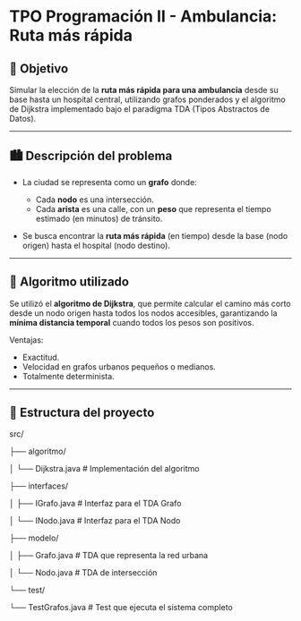 # TPO Programación II - Ambulancia: Ruta más rápida

## 🎯 Objetivo

Simular la elección de la **ruta más rápida para una ambulancia** desde su base hasta un hospital central, utilizando grafos ponderados y el algoritmo de Dijkstra implementado bajo el paradigma TDA (Tipos Abstractos de Datos).

---

## 🏙️ Descripción del problema

- La ciudad se representa como un **grafo** donde:
  - Cada **nodo** es una intersección.
  - Cada **arista** es una calle, con un **peso** que representa el tiempo estimado (en minutos) de tránsito.

- Se busca encontrar la **ruta más rápida** (en tiempo) desde la base (nodo origen) hasta el hospital (nodo destino).

---

## 🧠 Algoritmo utilizado

Se utilizó el **algoritmo de Dijkstra**, que permite calcular el camino más corto desde un nodo origen hasta todos los nodos accesibles, garantizando la **mínima distancia temporal** cuando todos los pesos son positivos.

Ventajas:
- Exactitud.
- Velocidad en grafos urbanos pequeños o medianos.
- Totalmente determinista.

---

## 🧱 Estructura del proyecto
src/

├── algoritmo/

│ └── Dijkstra.java # Implementación del algoritmo

├── interfaces/

│ ├── IGrafo.java # Interfaz para el TDA Grafo

│ └── INodo.java # Interfaz para el TDA Nodo

├── modelo/

│ ├── Grafo.java # TDA que representa la red urbana

│ └── Nodo.java # TDA de intersección

└── test/

└── TestGrafos.java # Test que ejecuta el sistema completo

